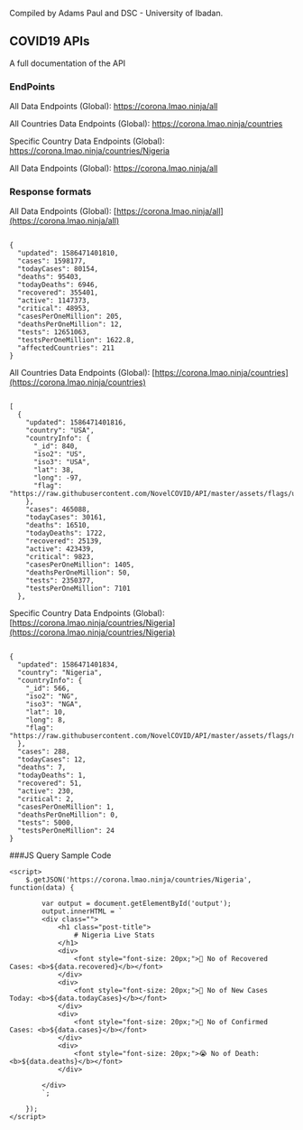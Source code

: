 Compiled by Adams Paul and DSC - University of Ibadan.

## COVID19 APIs

A full documentation of the API

### EndPoints

All Data Endpoints (Global): https://corona.lmao.ninja/all

All Countries Data Endpoints (Global): https://corona.lmao.ninja/countries

Specific Country Data Endpoints (Global): https://corona.lmao.ninja/countries/Nigeria

All Data Endpoints (Global): https://corona.lmao.ninja/all

### Response formats

All Data Endpoints (Global): [https://corona.lmao.ninja/all](https://corona.lmao.ninja/all)

`````

{
  "updated": 1586471401810,
  "cases": 1598177,
  "todayCases": 80154,
  "deaths": 95403,
  "todayDeaths": 6946,
  "recovered": 355401,
  "active": 1147373,
  "critical": 48953,
  "casesPerOneMillion": 205,
  "deathsPerOneMillion": 12,
  "tests": 12651063,
  "testsPerOneMillion": 1622.8,
  "affectedCountries": 211
}
``````

All Countries Data Endpoints (Global): [https://corona.lmao.ninja/countries](https://corona.lmao.ninja/countries)

`````

[
  {
    "updated": 1586471401816,
    "country": "USA",
    "countryInfo": {
      "_id": 840,
      "iso2": "US",
      "iso3": "USA",
      "lat": 38,
      "long": -97,
      "flag": "https://raw.githubusercontent.com/NovelCOVID/API/master/assets/flags/us.png"
    },
    "cases": 465088,
    "todayCases": 30161,
    "deaths": 16510,
    "todayDeaths": 1722,
    "recovered": 25139,
    "active": 423439,
    "critical": 9823,
    "casesPerOneMillion": 1405,
    "deathsPerOneMillion": 50,
    "tests": 2350377,
    "testsPerOneMillion": 7101
  },
  `````

Specific Country Data Endpoints (Global): [https://corona.lmao.ninja/countries/Nigeria](https://corona.lmao.ninja/countries/Nigeria)

`````

{
  "updated": 1586471401834,
  "country": "Nigeria",
  "countryInfo": {
    "_id": 566,
    "iso2": "NG",
    "iso3": "NGA",
    "lat": 10,
    "long": 8,
    "flag": "https://raw.githubusercontent.com/NovelCOVID/API/master/assets/flags/ng.png"
  },
  "cases": 288,
  "todayCases": 12,
  "deaths": 7,
  "todayDeaths": 1,
  "recovered": 51,
  "active": 230,
  "critical": 2,
  "casesPerOneMillion": 1,
  "deathsPerOneMillion": 0,
  "tests": 5000,
  "testsPerOneMillion": 24
}
`````
###JS Query Sample Code

`````
<script>
    $.getJSON('https://corona.lmao.ninja/countries/Nigeria', function(data) {

        var output = document.getElementById('output');
        output.innerHTML = `
        <div class="">
            <h1 class="post-title">
                # Nigeria Live Stats
            </h1>
            <div>
                <font style="font-size: 20px;">🤪 No of Recovered Cases: <b>${data.recovered}</b></font>
            </div>
            <div>
                <font style="font-size: 20px;">🤢 No of New Cases Today: <b>${data.todayCases}</b></font>
            </div>
            <div>
                <font style="font-size: 20px;">🤒 No of Confirmed Cases: <b>${data.cases}</b></font>
            </div>
            <div>
                <font style="font-size: 20px;">😭 No of Death: <b>${data.deaths}</b></font>
            </div>
        
        </div>
        `;

    });
</script>
`````
